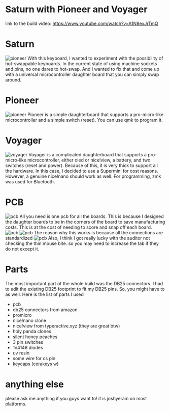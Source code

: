 # Saturn with Pioneer and Voyager

link to the build video: https://www.youtube.com/watch?v=A1N8exJrTmQ

# Saturn
![pioneer](https://i.imgur.com/nuBAdwu.jpg)
With this keyboard, I wanted to experiment with the possibility of hot-swappable keyboards. In the current state of using machine sockets and pins, no one dares to hot-swap. And I wanted to fix that and come up with a universal microcontroller daughter board that you can simply swap around.

# Pioneer
![pioneer](https://i.imgur.com/xRaUzw1.jpg)
Pioneer is a simple daughterboard that supports a pro-micro-like microcontroller and a simple switch (reset). You can use qmk to program it.

# Voyager
![voyager](https://i.imgur.com/eZRtOx9.jpg)
Voyager is a complicated daughterboard that supports a pro-micro-like microcontroller, either oled or nice!view, a battery, and two switches (reset and power). Because of this, it is very thick to support all the hardware. In this case, I decided to use a Supermini for cost reasons. However, a genuine nice!nano should work as well. For programming, zmk was used for Bluetooth. 

# PCB
![pcb](https://i.imgur.com/IOk0xZr.jpg)
All you need is one pcb for all the boards. This is because I designed the daughter boards to be in the corners of the board to save manufacturing costs. This is at the cost of needing to score and snap off each board.
![pcb](https://i.imgur.com/F1MUYgN.jpg)
![pcb](https://i.imgur.com/mCTm1j5.jpg)
The reason why this works is because all the connections are standardized
![pcb](https://i.imgur.com/Bw5ACVp.png)
Also, I think I got really lucky with the auditor not checking the thin mouse bite. so you may need to increase the tab if they do not except it.

# Parts
The most important part of the whole build was the DB25 connectors. I had to edit the existing DB25 footprint to fit my DB25 pins. So, you might have to as well.
Here is the list of parts I used
- pcb
- db25 connectors from amazon
- promicro 
- nice!nano clone
- nice!view from typeractive.xyz (they are great btw)
-  holy panda clones
- silent honey peaches
- 3 pin switches
- 1n4148 diodes
- uv resin
- some wire for cs pin
- keycaps (cerakeys w)

# anything else
please ask me anything if you guys want to! it is joshyeram on most platforms.
